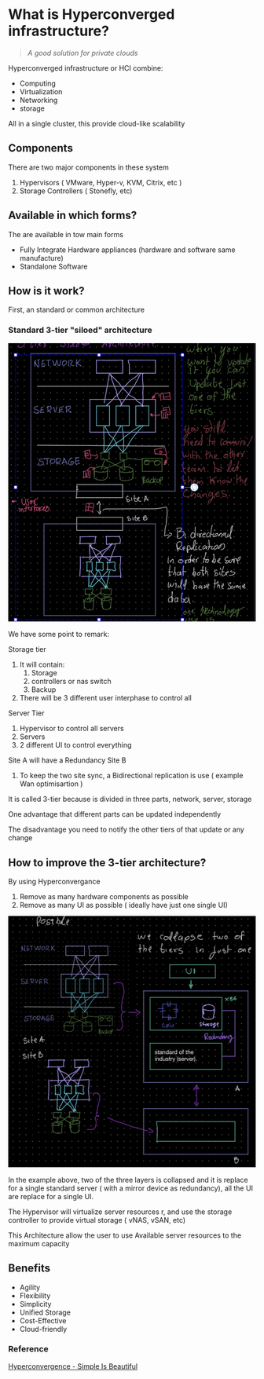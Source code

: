 # What is Hyperconverged infrastructure?

> *A good solution for private clouds*

Hyperconverged infrastructure or HCI combine: 

- Computing
- Virtualization
- Networking
- storage

All in a single cluster, this provide cloud-like scalability 

## Components

There are two major components in these system

1. Hypervisors ( VMware, Hyper-v, KVM, Citrix, etc )
2. Storage Controllers ( Stonefly, etc) 

## Available in which forms?

The are available in tow main forms 

- Fully Integrate Hardware appliances (hardware and software same manufacture)
- Standalone Software

## How is it work?

First, an standard or common architecture

### Standard 3-tier "siloed" architecture

![architecture_02.jpeg](images/architecture_02.jpeg)

We have some point to remark:

Storage tier

1. It will contain:
    1. Storage
    2. controllers or nas switch
    3. Backup
2. There will be 3 different user interphase to control all 

Server Tier

1. Hypervisor to control all servers
2. Servers
3. 2 different UI to control everything

Site A will have a Redundancy Site B

1. To keep the two site sync, a Bidirectional replication is use ( example Wan optimisartion )

It is called 3-tier because is divided in three parts, network, server, storage

One advantage that different parts can be updated independently

The disadvantage you need to notify the other tiers of that update or any change 

## How to improve the 3-tier architecture?

By using Hyperconvergance

1. Remove as many hardware components as possible
2. Remove as many UI as possible ( ideally have just one single UI)

![architecture_01.jpeg](images/architecture_01.jpeg)

In the example above, two of the three layers is collapsed and it is replace for a single standard server ( with a mirror device as redundancy), all the UI are replace for a single UI.

The Hypervisor will virtualize server resources r, and use the storage controller to provide virtual storage ( vNAS, vSAN, etc) 

This Architecture allow the user to use Available server resources to the maximum capacity 

## Benefits

- Agility
- Flexibility
- Simplicity
- Unified Storage
- Cost-Effective
- Cloud-friendly

### Reference

[Hyperconvergence - Simple Is Beautiful](https://www.youtube.com/watch?v=rxoL-WTNvLc)